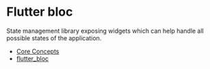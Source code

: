 # Flutter bloc

State management library exposing widgets which can help handle all possible states of the application.

- [Core Concepts](https://bloclibrary.dev/#/flutterbloccoreconcepts)
- [flutter_bloc](https://pub.dev/packages/flutter_bloc)
